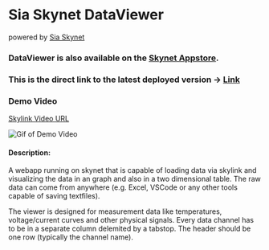 # Sia Skynet DataViewer 
powered by [Sia Skynet](https://www.siasky.net)

### **DataViewer** is also available on the [Skynet Appstore](https://skynethub.io/_B3VrECGOHPEAFknVQwj_vWsyaX_8iIRuB_TL09cuj9uZQ/index.html#/apps/utilities).

### This is the direct link to the latest deployed version -> [Link](https://siasky.net/FADdLUVmfCDhekv8liHPWju3pYbk2WUr6n6e12CB8fYs1Q/Index.html)

### Demo Video
[Skylink Video URL](https://siasky.net/_AJ4ZSoHcqYHAbbXDuIAhAqG2Yte6LJ0SDd1_SDR-Zl7NA)

![Gif of Demo Video](https://)

#### Description:
A webapp running on skynet that is capable of loading data via skylink and visualizing the data in an graph and also in a two dimensional table. The raw data can come from anywhere (e.g. Excel, VSCode or any other tools capable of saving textfiles). 

The viewer is designed for measurement data like temperatures, voltage/current curves and other physical signals. Every data channel has to be in a separate column delemited by a tabstop. The header should be one row (typically the channel name).
